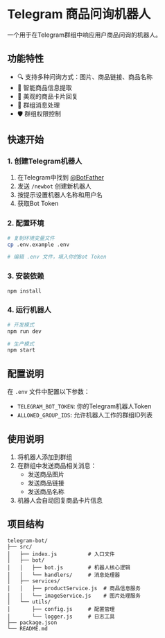 # Telegram 商品问询机器人

一个用于在Telegram群组中响应用户商品问询的机器人。

## 功能特性

- 🔍 支持多种问询方式：图片、商品链接、商品名称
- 📱 智能商品信息提取
- 🎨 美观的商品卡片回复
- 👥 群组消息处理
- 🛡️ 群组权限控制

## 快速开始

### 1. 创建Telegram机器人

1. 在Telegram中找到 [@BotFather](https://t.me/BotFather)
2. 发送 `/newbot` 创建新机器人
3. 按提示设置机器人名称和用户名
4. 获取Bot Token

### 2. 配置环境

```bash
# 复制环境变量文件
cp .env.example .env

# 编辑 .env 文件，填入你的Bot Token
```

### 3. 安装依赖

```bash
npm install
```

### 4. 运行机器人

```bash
# 开发模式
npm run dev

# 生产模式
npm start
```

## 配置说明

在 `.env` 文件中配置以下参数：

- `TELEGRAM_BOT_TOKEN`: 你的Telegram机器人Token
- `ALLOWED_GROUP_IDS`: 允许机器人工作的群组ID列表

## 使用说明

1. 将机器人添加到群组
2. 在群组中发送商品相关消息：
   - 发送商品图片
   - 发送商品链接
   - 发送商品名称
3. 机器人会自动回复商品卡片信息

## 项目结构

```
telegram-bot/
├── src/
│   ├── index.js          # 入口文件
│   ├── bot/
│   │   ├── bot.js        # 机器人核心逻辑
│   │   └── handlers/     # 消息处理器
│   ├── services/
│   │   ├── productService.js  # 商品信息服务
│   │   └── imageService.js    # 图片处理服务
│   └── utils/
│       ├── config.js     # 配置管理
│       └── logger.js     # 日志工具
├── package.json
└── README.md
``` 